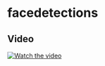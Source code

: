 # facedetections


 ## Video
 
[![Watch the video](https://github.com/AungPhyoKywe/facedetections/blob/master/Screen%20Shot%202020-03-04%20at%209.43.21%20AM.png)](https://www.youtube.com/watch?v=vIjAHfUYpHQ)

